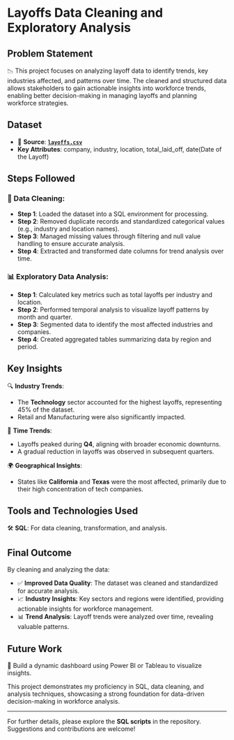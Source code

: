 # Layoffs Data Cleaning and Exploratory Analysis

## Problem Statement
📉 This project focuses on analyzing layoff data to identify trends, key industries affected, and patterns over time. The cleaned and structured data allows stakeholders to gain actionable insights into workforce trends, enabling better decision-making in managing layoffs and planning workforce strategies.

## Dataset

- 📁 **Source**: [**`layoffs.csv`**](https://github.com/RamyaHarika-Dadi/World_layoffs-DataCleaning-SQL/blob/main/layoffs.csv)
- **Key Attributes**: company, industry, location, total_laid_off, date(Date of the Layoff)  


## Steps Followed

### 🔄 Data Cleaning:
- **Step 1**: Loaded the dataset into a SQL environment for processing.
- **Step 2**: Removed duplicate records and standardized categorical values (e.g., industry and location names).
- **Step 3**: Managed missing values through filtering and null value handling to ensure accurate analysis.
- **Step 4**: Extracted and transformed date columns for trend analysis over time.

### 📊 Exploratory Data Analysis:
- **Step 1**: Calculated key metrics such as total layoffs per industry and location.
- **Step 2**: Performed temporal analysis to visualize layoff patterns by month and quarter.
- **Step 3**: Segmented data to identify the most affected industries and companies.
- **Step 4**: Created aggregated tables summarizing data by region and period.





## Key Insights
🔍 **Industry Trends**:
   - The **Technology** sector accounted for the highest layoffs, representing 45% of the dataset.  
   - Retail and Manufacturing were also significantly impacted.

📅 **Time Trends**:
- Layoffs peaked during **Q4**, aligning with broader economic downturns.
- A gradual reduction in layoffs was observed in subsequent quarters.

🌍 **Geographical Insights**:
   - States like **California** and **Texas** were the most affected, primarily due to their high concentration of tech companies.



## Tools and Technologies Used
🛠️ **SQL**: For data cleaning, transformation, and analysis.  









## Final Outcome
By cleaning and analyzing the data:
- ✅ **Improved Data Quality**: The dataset was cleaned and standardized for accurate analysis.
- 📈 **Industry Insights**: Key sectors and regions were identified, providing actionable insights for workforce management.
- 📊 **Trend Analysis**: Layoff trends were analyzed over time, revealing valuable patterns.


## Future Work
🚀 Build a dynamic dashboard using Power BI or Tableau to visualize insights.





This project demonstrates my proficiency in SQL, data cleaning, and analysis techniques, showcasing a strong foundation for data-driven decision-making in workforce analysis.

----
For further details, please explore the **SQL scripts** in the repository. Suggestions and contributions are welcome!
